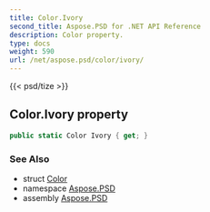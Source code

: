 ```yaml
---
title: Color.Ivory
second_title: Aspose.PSD for .NET API Reference
description: Color property. 
type: docs
weight: 590
url: /net/aspose.psd/color/ivory/
---
```

{{< psd/tize >}}
## Color.Ivory property

```csharp
public static Color Ivory { get; }
```

### See Also

* struct [Color](../)
* namespace [Aspose.PSD](../../color/)
* assembly [Aspose.PSD](../../../)


